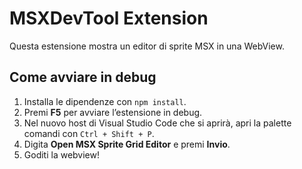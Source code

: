 # MSXDevTool Extension

Questa estensione mostra un editor di sprite MSX in una WebView.

## Come avviare in debug

1. Installa le dipendenze con `npm install`.
2. Premi **F5** per avviare l’estensione in debug.
3. Nel nuovo host di Visual Studio Code che si aprirà, apri la palette comandi con `Ctrl + Shift + P`.
4. Digita **Open MSX Sprite Grid Editor** e premi **Invio**.
5. Goditi la webview!